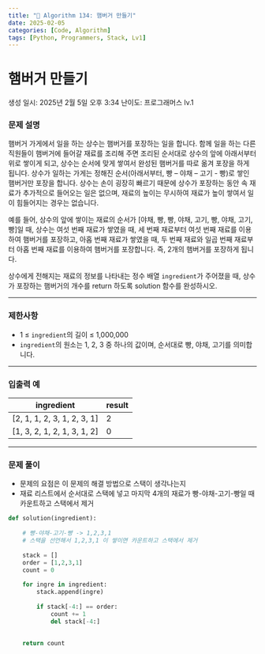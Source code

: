 ```yaml
---
title: "🧠 Algorithm 134: 햄버거 만들기"
date: 2025-02-05
categories: [Code, Algorithm]
tags: [Python, Programmers, Stack, Lv1]
---
```


# 햄버거 만들기

생성 일시: 2025년 2월 5일 오후 3:34
난이도: 프로그래머스 lv.1

### **문제 설명**

햄버거 가게에서 일을 하는 상수는 햄버거를 포장하는 일을 합니다. 함께 일을 하는 다른 직원들이 햄버거에 들어갈 재료를 조리해 주면 조리된 순서대로 상수의 앞에 아래서부터 위로 쌓이게 되고, 상수는 순서에 맞게 쌓여서 완성된 햄버거를 따로 옮겨 포장을 하게 됩니다. 상수가 일하는 가게는 정해진 순서(아래서부터, 빵 – 야채 – 고기 - 빵)로 쌓인 햄버거만 포장을 합니다. 상수는 손이 굉장히 빠르기 때문에 상수가 포장하는 동안 속 재료가 추가적으로 들어오는 일은 없으며, 재료의 높이는 무시하여 재료가 높이 쌓여서 일이 힘들어지는 경우는 없습니다.

예를 들어, 상수의 앞에 쌓이는 재료의 순서가 [야채, 빵, 빵, 야채, 고기, 빵, 야채, 고기, 빵]일 때, 상수는 여섯 번째 재료가 쌓였을 때, 세 번째 재료부터 여섯 번째 재료를 이용하여 햄버거를 포장하고, 아홉 번째 재료가 쌓였을 때, 두 번째 재료와 일곱 번째 재료부터 아홉 번째 재료를 이용하여 햄버거를 포장합니다. 즉, 2개의 햄버거를 포장하게 됩니다.

상수에게 전해지는 재료의 정보를 나타내는 정수 배열 `ingredient`가 주어졌을 때, 상수가 포장하는 햄버거의 개수를 return 하도록 solution 함수를 완성하시오.

---

### 제한사항

- 1 ≤ `ingredient`의 길이 ≤ 1,000,000
- `ingredient`의 원소는 1, 2, 3 중 하나의 값이며, 순서대로 빵, 야채, 고기를 의미합니다.

---

### 입출력 예

| ingredient | result |
| --- | --- |
| [2, 1, 1, 2, 3, 1, 2, 3, 1] | 2 |
| [1, 3, 2, 1, 2, 1, 3, 1, 2] | 0 |

---

### 문제 풀이

- 문제의 요점은 이 문제의 해결 방법으로 스택이 생각나는지
- 재료 리스트에서 순서대로 스택에 넣고 마지막 4개의 재료가 빵-야채-고기-빵일 때 카운트하고 스택에서 제거

```python
def solution(ingredient):
    
    # 빵-야채-고기-빵 -> 1,2,3,1
    # 스택을 선언해서 1,2,3,1 이 쌓이면 카운트하고 스택에서 제거
    
    stack = []
    order = [1,2,3,1]
    count = 0
    
    for ingre in ingredient:
        stack.append(ingre)
        
        if stack[-4:] == order:
            count += 1
            del stack[-4:]
            
    
    return count
```